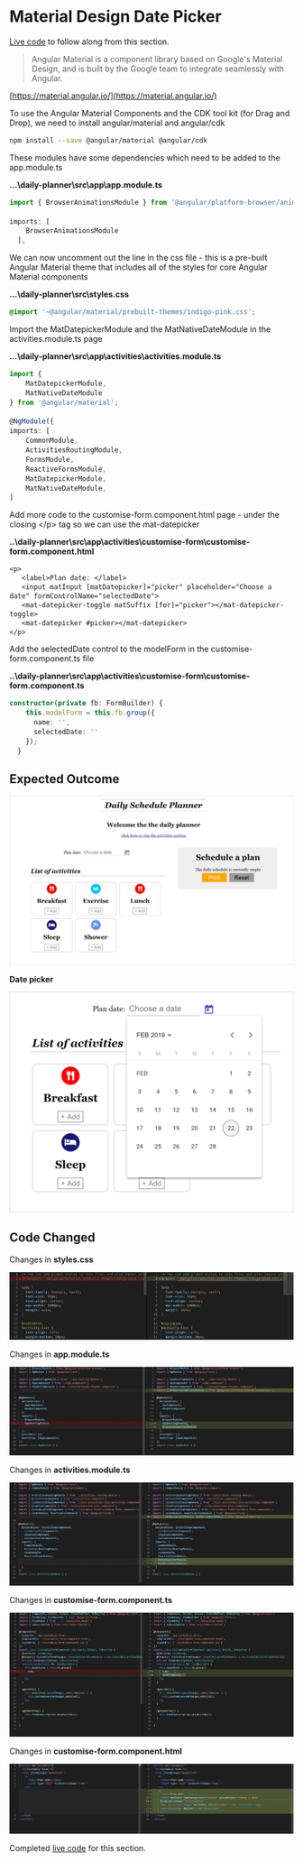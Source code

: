 # Material Design Date Picker

[Live code](https://stackblitz.com/edit/s8-subscribe-unsubscribe-ondestroy) to follow along from this section.

> Angular Material is a component library based on Google's Material Design, and is built by the Google team to integrate seamlessly with Angular.

[https://material.angular.io/](https://material.angular.io/)

To use the Angular Material Components and the CDK tool kit \(for Drag and Drop\), we need to install angular/material and angular/cdk

```bash
npm install --save @angular/material @angular/cdk
```

These modules have some dependencies which need to be added to the app.module.ts

**...\daily-planner\src\app\app.module.ts**

```typescript
import { BrowserAnimationsModule } from '@angular/platform-browser/animations';

imports: [
    BrowserAnimationsModule
  ],
```

We can now uncomment out the line in the css file - this is a pre-built Angular Material theme that includes all of the styles for core Angular Material components

**...\daily-planner\src\styles.css**

```css
@import '~@angular/material/prebuilt-themes/indigo-pink.css';
```

Import the MatDatepickerModule and the MatNativeDateModule in the activities.module.ts page

**...\daily-planner\src\app\activities\activities.module.ts**

```typescript
import {
    MatDatepickerModule,
    MatNativeDateModule
} from '@angular/material';

@NgModule({
imports: [
    CommonModule,
    ActivitiesRoutingModule,
    FormsModule,
    ReactiveFormsModule,
    MatDatepickerModule,
    MatNativeDateModule,
]
```

Add more code to the customise-form.component.html page - under the closing &lt;/p&gt; tag so we can use the mat-datepicker

**..\daily-planner\src\app\activities\customise-form\customise-form.component.html**

```markup
<p>
   <label>Plan date: </label>
   <input matInput [matDatepicker]="picker" placeholder="Choose a date" formControlName="selectedDate">
   <mat-datepicker-toggle matSuffix [for]="picker"></mat-datepicker-toggle>
   <mat-datepicker #picker></mat-datepicker>
</p>
```

Add the selectedDate control to the modelForm in the customise-form.component.ts file

**..\daily-planner\src\app\activities\customise-form\customise-form.component.ts**

```typescript
constructor(private fb: FormBuilder) {
    this.modelForm = this.fb.group({
      name: '',
      selectedDate: ''
    });
  }
```

## Expected Outcome

![Expected Outcome](../.gitbook/assets/material-design-date-picker-result.png)

**Date picker**

![Expected Outcome](../.gitbook/assets/material-design-date-picker.png)

## Code Changed

Changes in **styles.css**

![Figure: Final app.module.ts code](../.gitbook/assets/styles1.PNG)

Changes in **app.module.ts**

![Figure: Final app.module.ts code](../.gitbook/assets/appmodulets2.PNG)

Changes in **activities.module.ts**

![Figure: Final activities.module.ts code](../.gitbook/assets/activitiesmodule2.PNG)

Changes in **customise-form.component.ts** 

![Figure: Final customise-form.component.ts code](../.gitbook/assets/customisets3.PNG)

Changes in **customise-form.component.html** 

![Figure: Final customise-form.component.html code](../.gitbook/assets/customisehtml2.PNG)

Completed [live code](https://stackblitz.com/edit/s9-material-design-date-picker) for this section.
